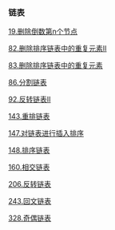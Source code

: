 ### 链表

<a href="all_note/19. 删除倒数第n个节点.md">19.删除倒数第n个节点</a>

<a href="all_note/82.删除排序链表中的重复元素II.md">82.删除排序链表中的重复元素II</a>

<a href="all_note/83.删除排序链表中的重复元素.md">83.删除排序链表中的重复元素</a>

<a href="all_note/86.分割链表.md">86.分割链表</a>

<a href="all_note/92.反转链表II.md">92.反转链表II</a>  

<a href="all_note/143. 重排链表.md">143.重排链表</a> 

<a href="all_note/147.对链表进行插入排序.md">147.对链表进行插入排序</a>

<a href="all_note/148.排序链表.md">148.排序链表</a>

<a href="all_note/160.相交链表.md">160.相交链表</a>

<a href="all_note/206.反转链表.md">206.反转链表</a> 

<a href="all_note/234. 回文链表.md">243.回文链表</a> 

<a href="all_note/328. 奇偶链表.md">328.奇偶链表</a>